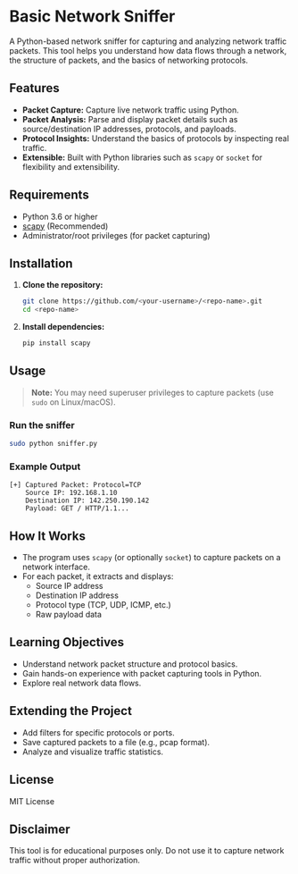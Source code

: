 # Basic Network Sniffer

A Python-based network sniffer for capturing and analyzing network traffic packets. This tool helps you understand how data flows through a network, the structure of packets, and the basics of networking protocols.

## Features

- **Packet Capture:** Capture live network traffic using Python.
- **Packet Analysis:** Parse and display packet details such as source/destination IP addresses, protocols, and payloads.
- **Protocol Insights:** Understand the basics of protocols by inspecting real traffic.
- **Extensible:** Built with Python libraries such as `scapy` or `socket` for flexibility and extensibility.

## Requirements

- Python 3.6 or higher
- [scapy](https://scapy.net/) (Recommended)
- Administrator/root privileges (for packet capturing)

## Installation

1. **Clone the repository:**
   ```bash
   git clone https://github.com/<your-username>/<repo-name>.git
   cd <repo-name>
   ```

2. **Install dependencies:**
   ```bash
   pip install scapy
   ```

## Usage

> **Note:** You may need superuser privileges to capture packets (use `sudo` on Linux/macOS).

### Run the sniffer

```bash
sudo python sniffer.py
```

### Example Output

```
[+] Captured Packet: Protocol=TCP
    Source IP: 192.168.1.10
    Destination IP: 142.250.190.142
    Payload: GET / HTTP/1.1...
```

## How It Works

- The program uses `scapy` (or optionally `socket`) to capture packets on a network interface.
- For each packet, it extracts and displays:
  - Source IP address
  - Destination IP address
  - Protocol type (TCP, UDP, ICMP, etc.)
  - Raw payload data

## Learning Objectives

- Understand network packet structure and protocol basics.
- Gain hands-on experience with packet capturing tools in Python.
- Explore real network data flows.

## Extending the Project

- Add filters for specific protocols or ports.
- Save captured packets to a file (e.g., pcap format).
- Analyze and visualize traffic statistics.

## License

MIT License

## Disclaimer

This tool is for educational purposes only. Do not use it to capture network traffic without proper authorization.
